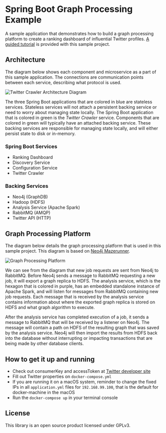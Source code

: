 # Spring Boot Graph Processing Example

A sample application that demonstrates how to build a graph processing platform to create a ranking dashboard of influential Twitter profiles. [A guided tutorial](http://www.kennybastani.com) is provided with this sample project.

## Architecture

The diagram below shows each component and microservice as a part of this sample application. The connections are communication points between each service, describing what protocol is used.


![Twitter Crawler Architecture Diagram](http://i.imgur.com/Efdhofo.png)


The three Spring Boot applications that are colored in blue are stateless services. Stateless services will not attach a persistent backing service or need to worry about managing state locally. The Spring Boot application that is colored in green is the _Twitter Crawler_ service. Components that are colored in green will typically have an attached backing service. These backing services are responsible for managing state locally, and will either persist state to disk or in-memory.

### Spring Boot Services

- Ranking Dashboard
- Discovery Service
- Configuration Service
- Twitter Crawler

### Backing Services

- Neo4j (GraphDB)
- Hadoop (HDFS)
- Analysis Service (Apache Spark)
- RabbitMQ (AMQP)
- Twitter API (HTTP)

## Graph Processing Platform

The diagram below details the graph processing platform that is used in this sample project. This diagram is based on [Neo4j Mazerunner](http://www.github.com/neo4j-contrib/neo4j-mazerunner).

![Graph Processing Platform](http://i.imgur.com/VuQhIG8.png)

We can see from the diagram that new job requests are sent from Neo4j to RabbitMQ. Before Neo4j sends a message to RabbitMQ requesting a new job, it will export a graph replica to HDFS. The analysis service, which is the hexagon that is colored in purple, has an embedded standalone instance of Apache Spark, and will listen for messages from RabbitMQ containing new job requests. Each message that is received by the analysis service contains information about where the exported graph replica is stored on HDFS and what graph algorithm to execute.

After the analysis service has completed execution of a job, it sends a message to RabbitMQ that will be received by a listener on Neo4j. The message will contain a path on HDFS of the resulting graph that was saved by the analysis service. Neo4j will then import the results from HDFS back into the database without interrupting or impacting transactions that are being made by other database clients.

## How to get it up and running 

- Check out consumerKey and accessToken at [Twitter developer site](https://dev.twitter.com)
- Fill out Twitter properties on ```docker-compose.yml```
- If you are running it on a macOS system, reminder to change the fixed IPs in 
all ```application.yml``` files for ```192.168.99.100```, that is the default for docker-machine in the macOS
- Run the ```docker-compose up``` in your terminal console

## License

This library is an open source product licensed under GPLv3.
